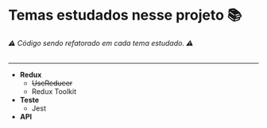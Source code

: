 # Temas estudados nesse projeto :books:

###### :warning: Código sendo refatorado em cada tema estudado. :warning:

---
- **Redux**
  - ~~UseReducer~~
  - Redux Toolkit
- **Teste**
  - Jest
- **API**
